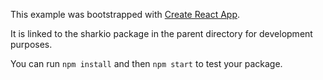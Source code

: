 This example was bootstrapped with [Create React App](https://github.com/facebook/create-react-app).

It is linked to the sharkio package in the parent directory for development purposes.

You can run `npm install` and then `npm start` to test your package.
